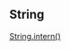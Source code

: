 ## String 
[String.intern()](https://tech.meituan.com/2014/03/06/in-depth-understanding-string-intern.html)
